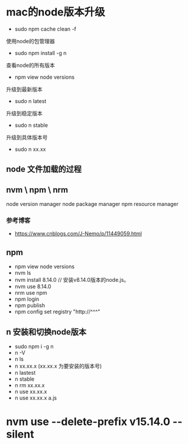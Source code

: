 # mac的node版本升级
- sudo npm cache clean -f

使用node的包管理器
- sudo npm install -g n

查看node的所有版本
- npm view node versions

升级到最新版本
- sudo n latest
 
升级到稳定版本
- sudo n stable
 
升级到具体版本号
- sudo n xx.xx
## node 文件加载的过程

## nvm \ npm \ nrm 
node version manager
node package manager
npm resource manager
### 参考博客
- https://www.cnblogs.com/J-Nemo/p/11449059.html
## npm
- npm view node versions
- nvm ls
- nvm install 8.14.0 // 安装v8.14.0版本的node.js。
- nvm use 8.14.0
- nrm use npm
- npm login
- npm publish
- npm config set registry "http://^^^"
  
## n 安装和切换node版本
- sudo npm i -g n
- n -V
- n ls
- n xx.xx.x (xx.xx.x 为要安装的版本号)
- n lastest
- n stable
- n rm xx.xx.x
- n use xx.xx.x
- n use xx.xx.x a.js

# nvm use --delete-prefix v15.14.0 --silent
